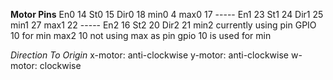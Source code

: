 **Motor Pins**
    En0 14
    St0 15
    Dir0 18
    min0 4
    max0 17
    -----
    En1 23
    St1 24
    Dir1 25
    min1 27
    max1 22
    -----
    En2 16
    St2 20
    Dir2 21
    min2    currently using pin GPIO 10 for min 
    max2 10 not using max as pin gpio 10 is used for min

*Direction To Origin*
    x-motor: anti-clockwise
    y-motor: anti-clockwise
    w-motor: clockwise 